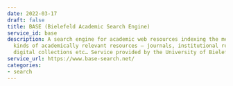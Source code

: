 ```yaml
---
date: 2022-03-17
draft: false
title: BASE (Bielefeld Academic Search Engine)
service_id: base
description: A search engine for academic web resources indexing the metadata of all
  kinds of academically relevant resources – journals, institutional repositories,
  digital collections etc… Service provided by the University of Bielefeld (Germany).
service_url: https://www.base-search.net/
categories:
- search
---
```



